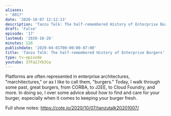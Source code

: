 ```yaml
---
aliases:
- '0017'
date: '2020-10-07 12:12:13'
description: 'Tanzu Talk: The half-remembered History of Enterprise Burgers'
draft: 'False'
episode: '17'
lastmod: '2020-10-26'
minutes: 120
publishdate: '2020-04-01T00:00:00-07:00'
title: 'Tanzu Talk: The half-remembered History of Enterprise Burgers'
type: tv-episode
youtube: 37Fa2JYb3Cw
---
```


Platforms are often represented in enterprise architectures, "marchitectures," or as I like to call them, "burgers." Today, I walk through some past, great burgers, from CORBA, to J2EE, to Cloud Foundry, and more. In doing so, I over some advice about how to find and care for your burger, especially when it comes to keeping your burger fresh.

Full show notes: https://cote.io/2020/10/07/tanzutalk20201007/
